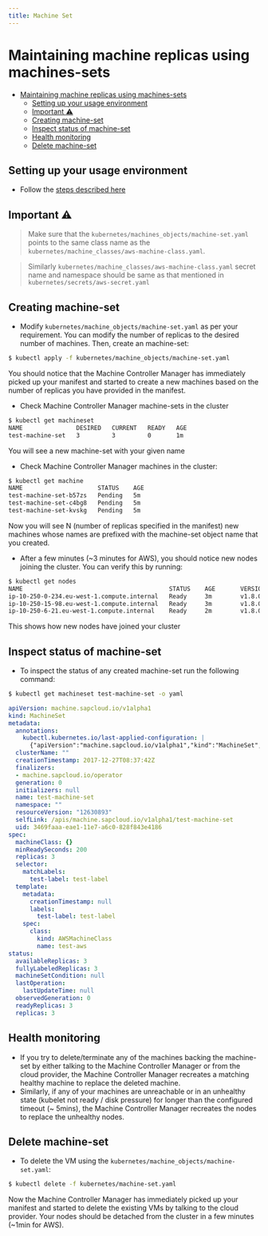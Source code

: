 ```yaml
---
title: Machine Set
---
```

# Maintaining machine replicas using machines-sets
<!-- TOC -->

- [Maintaining machine replicas using machines-sets](#maintaining-machine-replicas-using-machines-sets)
  - [Setting up your usage environment](#setting-up-your-usage-environment)
  - [Important :warning:](#important-warning)
  - [Creating machine-set](#creating-machine-set)
  - [Inspect status of machine-set](#inspect-status-of-machine-set)
  - [Health monitoring](#health-monitoring)
  - [Delete machine-set](#delete-machine-set)

<!-- /TOC -->
## Setting up your usage environment

* Follow the [steps described here](https://github.com/gardener/machine-controller-manager/blob/master/docs/usage/prerequisite.md)

## Important :warning:

> Make sure that the `kubernetes/machines_objects/machine-set.yaml` points to the same class name as the `kubernetes/machine_classes/aws-machine-class.yaml`.

> Similarly `kubernetes/machine_classes/aws-machine-class.yaml` secret name and namespace should be same as that mentioned in `kubernetes/secrets/aws-secret.yaml`

## Creating machine-set

- Modify `kubernetes/machine_objects/machine-set.yaml` as per your requirement. You can modify the number of replicas to the desired number of machines. Then, create an machine-set:

```bash
$ kubectl apply -f kubernetes/machine_objects/machine-set.yaml
```

You should notice that the Machine Controller Manager has immediately picked up your manifest and started to create a new machines based on the number of replicas you have provided in the manifest.

- Check Machine Controller Manager machine-sets in the cluster

```bash
$ kubectl get machineset
NAME               DESIRED   CURRENT   READY   AGE
test-machine-set   3         3         0       1m
```
You will see a new machine-set with your given name

- Check Machine Controller Manager machines in the cluster:
```bash
$ kubectl get machine
NAME                     STATUS    AGE
test-machine-set-b57zs   Pending   5m
test-machine-set-c4bg8   Pending   5m
test-machine-set-kvskg   Pending   5m
```

Now you will see N (number of replicas specified in the manifest) new machines whose names are prefixed with the machine-set object name that you created.

- After a few minutes (~3 minutes for AWS), you should notice new nodes joining the cluster. You can verify this by running:

```bash
$ kubectl get nodes
NAME                                         STATUS    AGE       VERSION
ip-10-250-0-234.eu-west-1.compute.internal   Ready     3m        v1.8.0
ip-10-250-15-98.eu-west-1.compute.internal   Ready     3m        v1.8.0
ip-10-250-6-21.eu-west-1.compute.internal    Ready     2m        v1.8.0
```

This shows how new nodes have joined your cluster

## Inspect status of machine-set

- To inspect the status of any created machine-set run the following command:

```bash
$ kubectl get machineset test-machine-set -o yaml
```

```yaml
apiVersion: machine.sapcloud.io/v1alpha1
kind: MachineSet
metadata:
  annotations:
    kubectl.kubernetes.io/last-applied-configuration: |
      {"apiVersion":"machine.sapcloud.io/v1alpha1","kind":"MachineSet","metadata":{"annotations":{},"name":"test-machine-set","namespace":"","test-label":"test-label"},"spec":{"minReadySeconds":200,"replicas":3,"selector":{"matchLabels":{"test-label":"test-label"}},"template":{"metadata":{"labels":{"test-label":"test-label"}},"spec":{"class":{"kind":"AWSMachineClass","name":"test-aws"}}}}}
  clusterName: ""
  creationTimestamp: 2017-12-27T08:37:42Z
  finalizers:
  - machine.sapcloud.io/operator
  generation: 0
  initializers: null
  name: test-machine-set
  namespace: ""
  resourceVersion: "12630893"
  selfLink: /apis/machine.sapcloud.io/v1alpha1/test-machine-set
  uid: 3469faaa-eae1-11e7-a6c0-828f843e4186
spec:
  machineClass: {}
  minReadySeconds: 200
  replicas: 3
  selector:
    matchLabels:
      test-label: test-label
  template:
    metadata:
      creationTimestamp: null
      labels:
        test-label: test-label
    spec:
      class:
        kind: AWSMachineClass
        name: test-aws
status:
  availableReplicas: 3
  fullyLabeledReplicas: 3
  machineSetCondition: null
  lastOperation:
    lastUpdateTime: null
  observedGeneration: 0
  readyReplicas: 3
  replicas: 3
```

## Health monitoring

- If you try to delete/terminate any of the machines backing the machine-set by either talking to the Machine Controller Manager or from the cloud provider, the Machine Controller Manager recreates a matching healthy machine to replace the deleted machine.
- Similarly, if any of your machines are unreachable or in an unhealthy state (kubelet not ready / disk pressure) for longer than the configured timeout (~ 5mins), the Machine Controller Manager recreates the nodes to replace the unhealthy nodes.

## Delete machine-set

- To delete the VM using the `kubernetes/machine_objects/machine-set.yaml`:

```bash
$ kubectl delete -f kubernetes/machine-set.yaml
```

Now the Machine Controller Manager has immediately picked up your manifest and started to delete the existing VMs by talking to the cloud provider. Your nodes should be detached from the cluster in a few minutes (~1min for AWS).